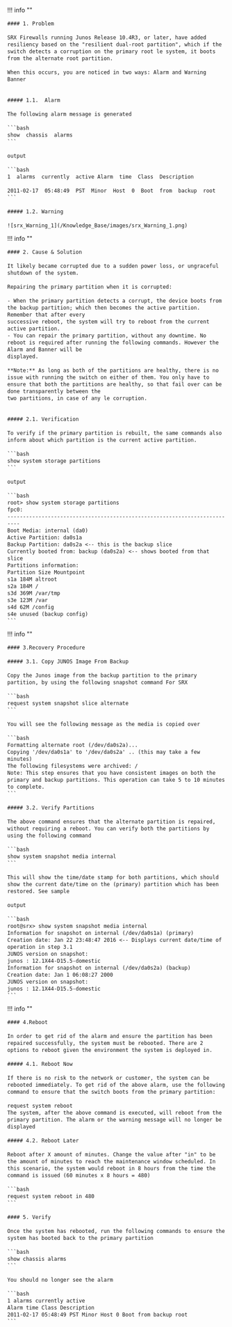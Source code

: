 !!! info ""

    #### 1. Problem

    SRX Firewalls running Junos Release 10.4R3, or later, have added resiliency based on the "resilient dual-root partition", which if the switch detects a corruption on the primary root le system, it boots from the alternate root partition.

    When this occurs, you are noticed in two ways: Alarm and Warning Banner


    ##### 1.1.  Alarm

    The following alarm message is generated

    ```bash
    show  chassis  alarms
    ```

    output

    ```bash
    1  alarms  currently  active Alarm  time  Class  Description

    2011-02-17  05:48:49  PST  Minor  Host  0  Boot  from  backup  root
    ```

    ##### 1.2. Warning

    ![srx_Warning_1](/Knowledge_Base/images/srx_Warning_1.png)


!!! info ""

    #### 2. Cause & Solution

    It likely became corrupted due to a sudden power loss, or ungraceful shutdown of the system.
    
    Repairing the primary partition when it is corrupted:

    - When the primary partition detects a corrupt, the device boots from the backup partition; which then becomes the active partition. Remember that after every
    successive reboot, the system will try to reboot from the current active partition.
    - You can repair the primary partition, without any downtime. No reboot is required after running the following commands. However the Alarm and Banner will be
    displayed.

    **Note:** As long as both of the partitions are healthy, there is no issue with running the switch on either of them. You only have to ensure that both the partitions are healthy, so that fail over can be done transparently between the
    two partitions, in case of any le corruption.


    ##### 2.1. Verification

    To verify if the primary partition is rebuilt, the same commands also inform about which partition is the current active partition.

    ```bash
    show system storage partitions
    ```

    output

    ```bash
    root> show system storage partitions
    fpc0:
    --------------------------------------------------------------------------
    Boot Media: internal (da0)
    Active Partition: da0s1a
    Backup Partition: da0s2a <-- this is the backup slice
    Currently booted from: backup (da0s2a) <-- shows booted from that slice
    Partitions information:
    Partition Size Mountpoint
    s1a 184M altroot
    s2a 184M /
    s3d 369M /var/tmp
    s3e 123M /var
    s4d 62M /config
    s4e unused (backup config) 
    ```

!!! info ""

    #### 3.Recovery Procedure

    ##### 3.1. Copy JUNOS Image From Backup

    Copy the Junos image from the backup partition to the primary partition, by using the following snapshot command For SRX

    ```bash
    request system snapshot slice alternate
    ```

    You will see the following message as the media is copied over

    ```bash
    Formatting alternate root (/dev/da0s2a)...
    Copying '/dev/da0s1a' to '/dev/da0s2a' .. (this may take a few minutes)
    The following filesystems were archived: /
    Note: This step ensures that you have consistent images on both the primary and backup partitions. This operation can take 5 to 10 minutes to complete.
    ```

    ##### 3.2. Verify Partitions

    The above command ensures that the alternate partition is repaired, without requiring a reboot. You can verify both the partitions by using the following command

    ```bash
    show system snapshot media internal
    ```

    This will show the time/date stamp for both partitions, which should show the current date/time on the (primary) partition which has been restored. See sample

    output

    ```bash
    root@srx> show system snapshot media internal
    Information for snapshot on internal (/dev/da0s1a) (primary)
    Creation date: Jan 22 23:48:47 2016 <-- Displays current date/time of operation in step 3.1
    JUNOS version on snapshot:
    junos : 12.1X44-D15.5-domestic
    Information for snapshot on internal (/dev/da0s2a) (backup)
    Creation date: Jan 1 06:08:27 2000
    JUNOS version on snapshot:
    junos : 12.1X44-D15.5-domestic
    ```

!!! info ""

    #### 4.Reboot

    In order to get rid of the alarm and ensure the partition has been repaired successfully, the system must be rebooted. There are 2 options to reboot given the environment the system is deployed in.

    ##### 4.1. Reboot Now

    If there is no risk to the network or customer, the system can be rebooted immediately. To get rid of the above alarm, use the following command to ensure that the switch boots from the primary partition:

    request system reboot
    The system, after the above command is executed, will reboot from the primary partition. The alarm or the warning message will no longer be displayed

    ##### 4.2. Reboot Later

    Reboot after X amount of minutes. Change the value after "in" to be the amount of minutes to reach the maintenance window scheduled. In this scenario, the system would reboot in 8 hours from the time the command is issued (60 minutes x 8 hours = 480)

    ```bash
    request system reboot in 480
    ```

    #### 5. Verify

    Once the system has rebooted, run the following commands to ensure the system has booted back to the primary partition

    ```bash
    show chassis alarms
    ```

    You should no longer see the alarm

    ```bash
    1 alarms currently active
    Alarm time Class Description
    2011-02-17 05:48:49 PST Minor Host 0 Boot from backup root 
    ```
